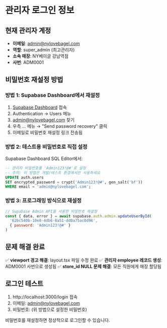 # 관리자 로그인 정보

## 현재 관리자 계정
- **이메일**: admin@nylovebagel.com
- **역할**: super_admin (최고관리자)
- **소속 매장**: NY베이글 강남역점
- **사번**: ADM0001

## 비밀번호 재설정 방법

### 방법 1: Supabase Dashboard에서 재설정
1. [Supabase Dashboard](https://supabase.com/dashboard/project/zkvvgohssysenjiitevc/auth/users) 접속
2. Authentication → Users 메뉴
3. admin@nylovebagel.com 찾기
4. 우측 ... 메뉴 → "Send password recovery" 클릭
5. 이메일로 비밀번호 재설정 링크 전송됨

### 방법 2: 테스트용 비밀번호로 직접 설정
Supabase Dashboard SQL Editor에서:
```sql
-- 관리자 비밀번호를 'Admin123!@#'로 설정
-- 주의: 이 방법은 개발/테스트 환경에서만 사용하세요
UPDATE auth.users 
SET encrypted_password = crypt('Admin123!@#', gen_salt('bf'))
WHERE email = 'admin@nylovebagel.com';
```

### 방법 3: 프로그래밍 방식으로 재설정
```javascript
// Supabase Admin API를 사용한 비밀번호 재설정
const { data, error } = await supabase.auth.admin.updateUserById(
  '62bc540b-10e8-4db6-8a51-dd0a75ac0d96',
  { password: 'Admin123!@#' }
)
```

## 문제 해결 완료

✅ **viewport 경고 해결**: layout.tsx 파일 수정 완료
✅ **관리자 employee 레코드 생성**: ADM0001 사번으로 생성됨
✅ **store_id NULL 문제 해결**: 모든 직원에게 매장 할당됨

## 로그인 테스트
1. http://localhost:3000/login 접속
2. 이메일: admin@nylovebagel.com
3. 비밀번호: (위 방법으로 설정한 비밀번호)

비밀번호를 재설정하면 정상적으로 로그인할 수 있습니다.
